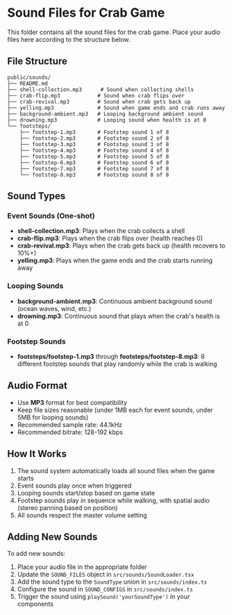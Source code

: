 # Sound Files for Crab Game

This folder contains all the sound files for the crab game. Place your audio files here according to the structure below.

## File Structure

```
public/sounds/
├── README.md
├── shell-collection.mp3      # Sound when collecting shells
├── crab-flip.mp3            # Sound when crab flips over
├── crab-revival.mp3         # Sound when crab gets back up
├── yelling.mp3              # Sound when game ends and crab runs away
├── background-ambient.mp3   # Looping background ambient sound
├── drowning.mp3             # Looping sound when health is at 0
└── footsteps/
    ├── footstep-1.mp3       # Footstep sound 1 of 8
    ├── footstep-2.mp3       # Footstep sound 2 of 8
    ├── footstep-3.mp3       # Footstep sound 3 of 8
    ├── footstep-4.mp3       # Footstep sound 4 of 8
    ├── footstep-5.mp3       # Footstep sound 5 of 8
    ├── footstep-6.mp3       # Footstep sound 6 of 8
    ├── footstep-7.mp3       # Footstep sound 7 of 8
    └── footstep-8.mp3       # Footstep sound 8 of 8
```

## Sound Types

### Event Sounds (One-shot)
- **shell-collection.mp3**: Plays when the crab collects a shell
- **crab-flip.mp3**: Plays when the crab flips over (health reaches 0)
- **crab-revival.mp3**: Plays when the crab gets back up (health recovers to 10%+)
- **yelling.mp3**: Plays when the game ends and the crab starts running away

### Looping Sounds
- **background-ambient.mp3**: Continuous ambient background sound (ocean waves, wind, etc.)
- **drowning.mp3**: Continuous sound that plays when the crab's health is at 0

### Footstep Sounds
- **footsteps/footstep-1.mp3** through **footsteps/footstep-8.mp3**: 8 different footstep sounds that play randomly while the crab is walking

## Audio Format
- Use **MP3** format for best compatibility
- Keep file sizes reasonable (under 1MB each for event sounds, under 5MB for looping sounds)
- Recommended sample rate: 44.1kHz
- Recommended bitrate: 128-192 kbps

## How It Works
1. The sound system automatically loads all sound files when the game starts
2. Event sounds play once when triggered
3. Looping sounds start/stop based on game state
4. Footstep sounds play in sequence while walking, with spatial audio (stereo panning based on position)
5. All sounds respect the master volume setting

## Adding New Sounds
To add new sounds:
1. Place your audio file in the appropriate folder
2. Update the `SOUND_FILES` object in `src/sounds/SoundLoader.tsx`
3. Add the sound type to the `SoundType` union in `src/sounds/index.ts`
4. Configure the sound in `SOUND_CONFIGS` in `src/sounds/index.ts`
5. Trigger the sound using `playSound('yourSoundType')` in your components
